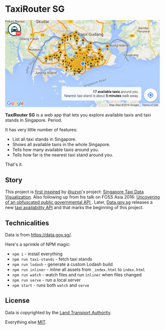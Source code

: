 TaxiRouter SG
===

![](screenshots/screenshot-1.png)

**TaxiRouter SG** is a web app that lets you explore available taxis and taxi stands in Singapore. Period.

It has very little number of features:

- List all taxi stands in Singapore.
- Shows all available taxis in the whole Singapore.
- Tells how many available taxis around you.
- Tells how far is the nearest taxi stand around you.

That's it.

Story
---

This project is [first inspired](https://twitter.com/cheeaun/status/710632610607726592) by [@uzyn](https://github.com/uzyn)'s project: [Singapore Taxi Data Visualization](http://uzyn.github.io/taxisg/). Also following up from his talk on FOSS Asia 2016: [Uncovering of an obfuscated public governmental API ](https://speakerdeck.com/uzyn/uncovering-of-an-obfuscated-public-governmental-api-foss-asia-2016). Later, [Data.gov.sg](https://data.gov.sg/) releases a new [taxi availability API](https://developers.data.gov.sg/transport/taxi-availability) and that marks the beginning of this project.

Technicalities
---

Data is from <https://data.gov.sg/>.

Here's a sprinkle of NPM magic:

- `npm i` - install everything
- `npm run taxi-stands` - fetch taxi stands
- `npm run lodash` - generate a custom Lodash build
- `npm run inliner` - inline all assets from `_index.html` to `index.html`
- `npm run watch` - watch files and run `inliner` when files changed
- `npm run serve` - run a local server
- `npm start` - runs both `watch` and `serve`

License
---

Data is copyrighted by the [Land Transport Authority](http://www.lta.gov.sg/).

Everything else [MIT](http://cheeaun.mit-license.org/).
